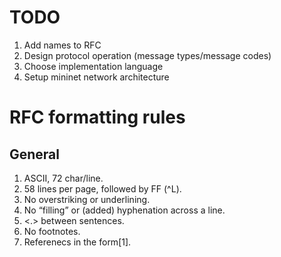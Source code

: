 # TODO
 1. Add names to RFC
 2. Design protocol operation (message types/message codes)
 3. Choose implementation language
 4. Setup mininet network architecture 
# RFC formatting rules
## General
 1. ASCII, 72 char/line.  
 2. 58 lines per page, followed by FF (^L).  
 3. No overstriking or underlining.  
 4.  No “filling” or (added) hyphenation across a line.  
 5. <.><sp><sp> between sentences.  
 6. No footnotes.
 7. Referenecs in the form[1].

